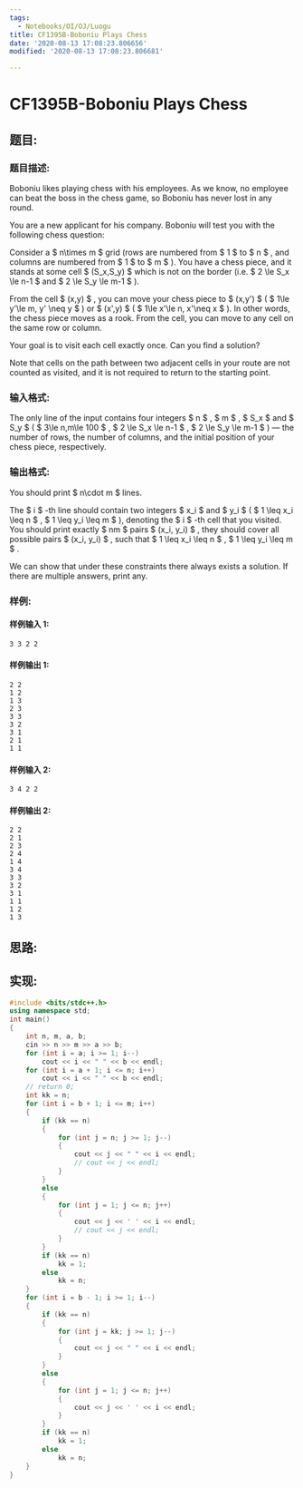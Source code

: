 ```yaml
---
tags:
  - Notebooks/OI/OJ/Luogu
title: CF1395B-Boboniu Plays Chess
date: '2020-08-13 17:08:23.806656'
modified: '2020-08-13 17:08:23.806681'

---
```


# CF1395B-Boboniu Plays Chess

## 题目:

### 题目描述:

Boboniu likes playing chess with his employees. As we know, no employee can beat the boss in the chess game, so Boboniu has never lost in any round.

You are a new applicant for his company. Boboniu will test you with the following chess question:

Consider a $ n\times m $ grid (rows are numbered from $ 1 $ to $ n $ , and columns are numbered from $ 1 $ to $ m $ ). You have a chess piece, and it stands at some cell $ (S_x,S_y) $ which is not on the border (i.e. $ 2 \le S_x \le n-1 $ and $ 2       \le S_y \le m-1 $ ).

From the cell $ (x,y) $ , you can move your chess piece to $ (x,y') $ ( $ 1\le y'\le m, y' \neq y $ ) or $ (x',y) $ ( $ 1\le x'\le n, x'\neq x $ ). In other words, the chess piece moves as a rook. From the cell, you can move to any cell on the same row or column.

Your goal is to visit each cell exactly once. Can you find a solution?

Note that cells on the path between two adjacent cells in your route are not counted as visited, and it is not required to return to the starting point.

### 输入格式:

The only line of the input contains four integers $ n $ , $ m $ , $ S_x $ and $ S_y $ ( $ 3\le n,m\le 100 $ , $ 2 \le       S_x \le n-1 $ , $ 2 \le S_y \le m-1 $ ) — the number of rows, the number of columns, and the initial position of your chess piece, respectively.

### 输出格式:

You should print $ n\cdot m $ lines.

The $ i $ -th line should contain two integers $ x_i $ and $ y_i $ ( $ 1 \leq x_i \leq n $ , $ 1 \leq y_i \leq m $ ), denoting the $ i $ -th cell that you visited. You should print exactly $ nm $ pairs $ (x_i, y_i) $ , they should cover all possible pairs $ (x_i, y_i) $ , such that $ 1 \leq x_i \leq       n $ , $ 1 \leq y_i \leq m $ .

We can show that under these constraints there always exists a solution. If there are multiple answers, print any.

### 样例:

#### 样例输入 1:

```
3 3 2 2
```

#### 样例输出 1:

```
2 2
1 2
1 3
2 3
3 3
3 2
3 1
2 1
1 1
```

#### 样例输入 2:

```
3 4 2 2
```

#### 样例输出 2:

```
2 2
2 1
2 3
2 4
1 4
3 4
3 3
3 2
3 1
1 1
1 2
1 3
```

## 思路:

## 实现:

```cpp
#include <bits/stdc++.h>
using namespace std;
int main()
{
    int n, m, a, b;
    cin >> n >> m >> a >> b;
    for (int i = a; i >= 1; i--)
        cout << i << " " << b << endl;
    for (int i = a + 1; i <= n; i++)
        cout << i << " " << b << endl;
    // return 0;
    int kk = n;
    for (int i = b + 1; i <= m; i++)
    {
        if (kk == n)
        {
            for (int j = n; j >= 1; j--)
            {
                cout << j << " " << i << endl;
                // cout << j << endl;
            }
        }
        else
        {
            for (int j = 1; j <= n; j++)
            {
                cout << j << ' ' << i << endl;
                // cout << j << endl;
            }
        }
        if (kk == n)
            kk = 1;
        else
            kk = n;
    }
    for (int i = b - 1; i >= 1; i--)
    {
        if (kk == n)
        {
            for (int j = kk; j >= 1; j--)
            {
                cout << j << " " << i << endl;
            }
        }
        else
        {
            for (int j = 1; j <= n; j++)
            {
                cout << j << ' ' << i << endl;
            }
        }
        if (kk == n)
            kk = 1;
        else
            kk = n;
    }
}
```
